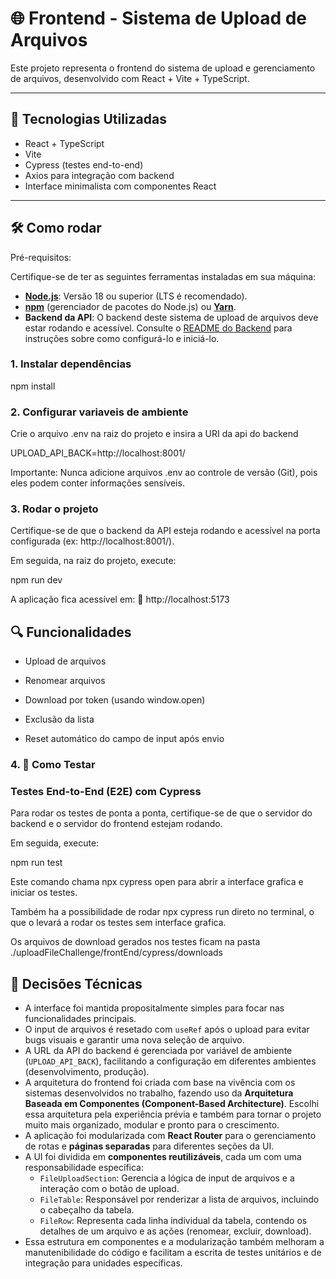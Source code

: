 # 🌐 Frontend - Sistema de Upload de Arquivos

Este projeto representa o frontend do sistema de upload e gerenciamento de arquivos, desenvolvido com React + Vite + TypeScript.

---

## 🚀 Tecnologias Utilizadas

- React + TypeScript
- Vite
- Cypress (testes end-to-end)
- Axios para integração com backend
- Interface minimalista com componentes React

---

## 🛠️ Como rodar
Pré-requisitos:

Certifique-se de ter as seguintes ferramentas instaladas em sua máquina:

* [**Node.js**](https://nodejs.org/): Versão 18 ou superior (LTS é recomendado).
* [**npm**](https://www.npmjs.com/) (gerenciador de pacotes do Node.js) ou [**Yarn**](https://yarnpkg.com/).
* **Backend da API**: O backend deste sistema de upload de arquivos deve estar rodando e acessível. Consulte o [README do Backend](https://github.com/LouFelps/uploadDataBack) para instruções sobre como configurá-lo e iniciá-lo.

### 1. Instalar dependências

npm install

### 2. Configurar variaveis de ambiente

Crie o arquivo .env na raiz do projeto e insira a URI da api do backend

UPLOAD_API_BACK=http://localhost:8001/

Importante: Nunca adicione arquivos .env ao controle de versão (Git), pois eles podem conter informações sensíveis.

### 3. Rodar o projeto

Certifique-se de que o backend da API esteja rodando e acessível na porta configurada (ex: http://localhost:8001/).

Em seguida, na raiz do projeto, execute:

npm run dev

A aplicação fica acessível em:
📍 http://localhost:5173

## 🔍 Funcionalidades
- Upload de arquivos

- Renomear arquivos

- Download por token (usando window.open)
 
- Exclusão da lista
 
- Reset automático do campo de input após envio

### 4. 🧪 **Como Testar**

### Testes End-to-End (E2E) com Cypress

Para rodar os testes de ponta a ponta, certifique-se de que o servidor do backend e o servidor do frontend estejam rodando.

Em seguida, execute:

npm run test

Este comando chama npx cypress open para abrir a interface grafica e iniciar os testes.

Também ha a possibilidade de rodar npx cypress run direto no terminal, o que o levará a rodar os testes sem interface grafica.

Os arquivos de download gerados nos testes ficam na pasta ./uploadFileChallenge/frontEnd/cypress/downloads

## 📌 Decisões Técnicas

* A interface foi mantida propositalmente simples para focar nas funcionalidades principais.
* O input de arquivos é resetado com `useRef` após o upload para evitar bugs visuais e garantir uma nova seleção de arquivo.
* A URL da API do backend é gerenciada por variável de ambiente (`UPLOAD_API_BACK`), facilitando a configuração em diferentes ambientes (desenvolvimento, produção).
* A arquitetura do frontend foi criada com base na vivência com os sistemas desenvolvidos no trabalho, fazendo uso da **Arquitetura Baseada em Componentes (Component-Based Architecture)**. Escolhi essa arquitetura pela experiência prévia e também para tornar o projeto muito mais organizado, modular e pronto para o crescimento.
* A aplicação foi modularizada com **React Router** para o gerenciamento de rotas e **páginas separadas** para diferentes seções da UI.
* A UI foi dividida em **componentes reutilizáveis**, cada um com uma responsabilidade específica:
    * `FileUploadSection`: Gerencia a lógica de input de arquivos e a interação com o botão de upload.
    * `FileTable`: Responsável por renderizar a lista de arquivos, incluindo o cabeçalho da tabela.
    * `FileRow`: Representa cada linha individual da tabela, contendo os detalhes de um arquivo e as ações (renomear, excluir, download).
* Essa estrutura em componentes e a modularização também melhoram a manutenibilidade do código e facilitam a escrita de testes unitários e de integração para unidades específicas.
